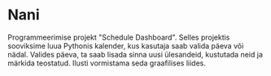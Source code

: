 # Nani
Programmeerimise projekt "Schedule Dashboard". Selles projektis sooviksime luua Pythonis kalender, kus kasutaja saab valida päeva või nädal. Valides päeva, ta saab lisada sinna uusi ülesandeid, kustutada neid ja märkida teostatud.  Ilusti vormistama seda graafilises liides.
